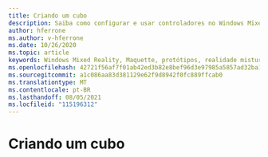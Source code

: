 ```yaml
---
title: Criando um cubo
description: Saiba como configurar e usar controladores no Windows Mixed Reality.
author: hferrone
ms.author: v-hferrone
ms.date: 10/26/2020
ms.topic: article
keywords: Windows Mixed Reality, Maquette, protótipos, realidade misturada, realidade Virtual, VR, sr, comentários, Hub de comentários, bugs
ms.openlocfilehash: 42721f56af7f01ab42ed3b82e8bef96d3e97985a5857ad32ba10fa07a3dfd238
ms.sourcegitcommit: a1c086aa83d381129e62f9d8942f0fc889ffcab0
ms.translationtype: MT
ms.contentlocale: pt-BR
ms.lasthandoff: 08/05/2021
ms.locfileid: "115196312"
---
```

# <a name="creating-a-cube"></a>Criando um cubo

<!-- TODO(Harrison/Stefan): Can we get a short set of instructions and screenshots to take a new user through setup and a more fleshed out usage example? 
                            - For example, a start to finish process for creating, debugging, and sharing results of an onscreen cube.
-->